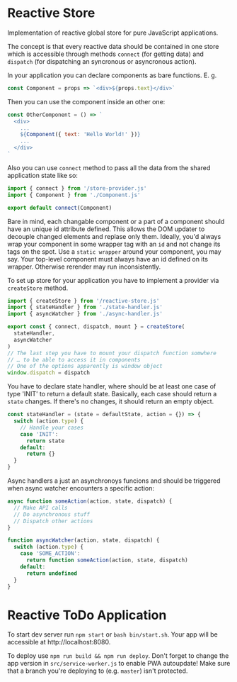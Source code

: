 # Reactive Store

Implementation of reactive global store for pure JavaScript applications.

The concept is that every reactive data should be contained in one store
which is accessible through methods `connect` (for getting data) and `dispatch`
(for dispatching an syncronous or asyncronous action).

In your application you can declare components as bare functions. E. g.

```javascript
const Component = props => `<div>${props.text}</div>`
```

Then you can use the component inside an other one:

```javascript
const OtherComponent = () => `
  <div>
    ...
    ${Component({ text: 'Hello World!' })}
    ...
  </div>
`
```

Also you can use `connect` method to pass all the data from the shared application state like so:

```javascript
import { connect } from '/store-provider.js'
import { Component } from './Component.js'

export default connect(Component)
```

Bare in mind, each changable component or a part of a component
should have an unique id attribute defined.
This allows the DOM updater to decouple changed elements
and replase only them.
Ideally, you'd always wrap your component in some wrapper tag with an `id` and not change its tags on the spot.
Use a `static wrapper` around your component, you may say.
Your top-level component must always have an id defined on its wrapper.
Otherwise rerender may run inconsistently.

To set up store for your application you have to implement a provider via
`createStore` method.

```javascript
import { createStore } from '/reactive-store.js'
import { stateHandler } from './state-handler.js'
import { asyncWatcher } from './async-handler.js'

export const { connect, dispatch, mount } = createStore(
  stateHandler,
  asyncWatcher
)
// The last step you have to mount your dispatch function somwhere
// … to be able to access it in components
// One of the options apparently is window object
window.dispatch = dispatch
```

You have to declare state handler, where should be at least one case of type 'INIT'
to return a default state.
Basically, each case should return a `state` changes.
If there's no changes, it should return an empty object.

```javascript
const stateHandler = (state = defaultState, action = {}) => {
  switch (action.type) {
    // Handle your cases
    case 'INIT':
      return state
    default:
      return {}
  }
}
```

Async handlers a just an asynchronoys funcions
and should be triggered when async watcher encounters a specific action:

```javascript
async function someAction(action, state, dispatch) {
  // Make API calls
  // Do asynchronous stuff
  // Dispatch other actions
}

function asyncWatcher(action, state, dispatch) {
  switch (action.type) {
    case 'SOME_ACTION':
      return function someAction(action, state, dispatch)
    default:
      return undefined
  }
}
```

# Reactive ToDo Application

To start dev server run `npm start` or `bash bin/start.sh`. Your app will be accessible at
http://localhost:8080.

To deploy use `npm run build && npm run deploy`.
Don't forget to change the app version in `src/service-worker.js` to enable PWA autoupdate!
Make sure that a branch you're deploying to (e.g. `master`) isn't protected.
